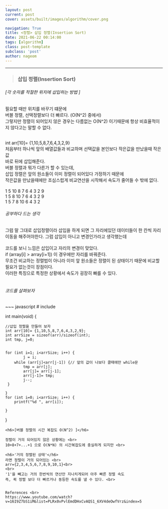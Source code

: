 ```yaml
---
layout: post
current: post
cover: assets/built/images/algorithm/cover.png

navigation: True
title: <정렬> 삽입 정렬(Insertion Sort)
date: 2021-06-22 00:14:00
tags: [algorithm]
class: post-template
subclass: 'post'
author: nageom
---
```

* * *
> <h3> 삽입 정렬(Insertion Sort) </h3>
<h6>[각 숫자를 적절한 위치에 삽입하는 방법 ]</h6>
필요할 때만 위치를 바꾸기 떄문에 <br>
버블 정렬, 선택정렬보다 더 빠르다. (O(N^2) 중에서)<br>
그렇지만 정렬이 되어있지 않은 경우는 다름없는 O(N^2) 이기때문에 항상 비효율적이지 않다고는 말할 수 없다. <br><br>

int arr[10]= {1,10,5,8,7,6,4,3,2,9}<br>
처음부터 하나씩 앞의 배열값들과 비교하며 선택값을 본인보다 작은값을 만났을때 작은값 <br>
바로 뒤에 삽입해준다.<br>
버블 정렬과 뭐가 다른가 할 수 있는데, <br>
삽입 정렬은 앞의 원소들이 이미 정렬이 되어있다 가정하기 때문에 <br>
작은값을 만났을때에만 조심스럽게 비교연산을 시작해서 속도가 줄어들 수 밖에 없다. <br><br>
1 5 10 8 7 6 4 3 2 9<br>
1 5 8 10 7 6 4 3 2 9<br>
1 5 7 8 10 6 4 3 2 <br>

<h6>공부하다 드는 생각</h6>
그럼 말 그대로 삽입정렬이라 삽입을 하게 되면 그 자리에있던 데이터들이 한 칸씩 자리 이동을 해주어야한다.
그럼 삽입이 아니고 변경인가라고 생각했는데  <br><br>
코드를 보니 느낌은 삽입이고 자리의 변경이 맞았다. <br>
if (array[i] > array[i+1]) 이 경우에만 자리를 바꿔준다.  <br>
무조건 비교하는 정렬법이 아니라 이미 앞 원소들은 정렬이 된 상태이기 때문에 비교할 필요가 없는것이 장점이다.  <br>
이러한 특징으로 특정한 상황에서 속도가 굉장히 빠를 수 있다. <br>
<br>


<h6>코드를 살펴보자</h6>
~~~ javascript
# include <stdio.h>

int main(void) {
	
	//삽입 정렬을 만들어 보자
	int arr[10]= {1,10,5,8,7,6,4,3,2,9};
	int arrSize = sizeof(arr)/sizeof(int);
	int tmp, j=0;
	
	
	for (int i=1; i<arrSize; i++) {
			j = i; 
		while (arr[j]<arr[j-1]) {// 앞의 값이 나보다 클때에만 while문 
			tmp = arr[j];
			arr[j]= arr[j-1];
			arr[j-1]= tmp;
			j--;		
	 }

	}
	for (int i=0; i<arrSize; i++) {
		printf("%d ", arr[i]);
	
	}

}
~~~
<h6>[버블 정렬의 시간 복잡도 O(N^2) ]</h6>

정렬이 거의 되어있지 않은 상황에는 <br>
10+8+7+...+1 으로 O(N*N) 의 시간복잡도에 충실하게 되지만 <br>

<h6>'거의 정렬된 상태'</h6> 
라면 정렬이 거의 되어있는 <br>
arr={2,3,4,5,6,7,8,9,10,1}<br>
<br>
'1'을 빼고는 거의 한번씩의 연산만 지나치게되어 아주 빠른 정렬 속도 
즉, 퀵 정렬 보다 더 빠르거나 동등한 속도를 낼 수 있다. <br>


References <br>
https://www.youtube.com/watch?v=16I9Z7bS1iM&list=PLRx0vPvlEmdDHxCvAQS1_6XV4deOwfVrz&index=5


